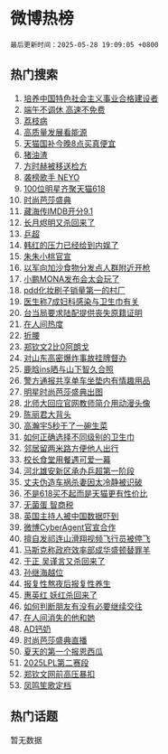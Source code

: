 # 微博热榜

`最后更新时间：2025-05-28 19:09:05 +0800`

## 热门搜索

1. [培养中国特色社会主义事业合格建设者](https://m.weibo.cn/search?containerid=100103type%3D1%26t%3D10%26q%3D%23%E5%9F%B9%E5%85%BB%E4%B8%AD%E5%9B%BD%E7%89%B9%E8%89%B2%E7%A4%BE%E4%BC%9A%E4%B8%BB%E4%B9%89%E4%BA%8B%E4%B8%9A%E5%90%88%E6%A0%BC%E5%BB%BA%E8%AE%BE%E8%80%85%23&stream_entry_id=51&isnewpage=1&extparam=seat%3D1%26filter_type%3Drealtimehot%26stream_entry_id%3D51%26pos%3D0%26dgr%3D0%26cate%3D10103%26c_type%3D51%26q%3D%2523%25E5%259F%25B9%25E5%2585%25BB%25E4%25B8%25AD%25E5%259B%25BD%25E7%2589%25B9%25E8%2589%25B2%25E7%25A4%25BE%25E4%25BC%259A%25E4%25B8%25BB%25E4%25B9%2589%25E4%25BA%258B%25E4%25B8%259A%25E5%2590%2588%25E6%25A0%25BC%25E5%25BB%25BA%25E8%25AE%25BE%25E8%2580%2585%2523%26display_time%3D1748430543%26pre_seqid%3D17484305439610277908303)
1. [端午不调休 高速不免费](https://m.weibo.cn/search?containerid=100103type%3D1%26t%3D10%26q%3D%E7%AB%AF%E5%8D%88%E4%B8%8D%E8%B0%83%E4%BC%91+%E9%AB%98%E9%80%9F%E4%B8%8D%E5%85%8D%E8%B4%B9&stream_entry_id=31&isnewpage=1&extparam=seat%3D1%26filter_type%3Drealtimehot%26c_type%3D31%26cate%3D5001%26q%3D%25E7%25AB%25AF%25E5%258D%2588%25E4%25B8%258D%25E8%25B0%2583%25E4%25BC%2591%2520%25E9%25AB%2598%25E9%2580%259F%25E4%25B8%258D%25E5%2585%258D%25E8%25B4%25B9%26dgr%3D0%26stream_entry_id%3D31%26pos%3D0%26band_rank%3D1%26realpos%3D1%26lcate%3D5001%26flag%3D2%26display_time%3D1748430543%26pre_seqid%3D17484305439610277908303)
1. [荔枝病](https://m.weibo.cn/search?containerid=100103type%3D1%26t%3D10%26q%3D%E8%8D%94%E6%9E%9D%E7%97%85&stream_entry_id=31&isnewpage=1&extparam=seat%3D1%26filter_type%3Drealtimehot%26c_type%3D31%26cate%3D5001%26q%3D%25E8%258D%2594%25E6%259E%259D%25E7%2597%2585%26dgr%3D0%26stream_entry_id%3D31%26pos%3D1%26band_rank%3D2%26realpos%3D2%26lcate%3D5001%26flag%3D2%26display_time%3D1748430543%26pre_seqid%3D17484305439610277908303)
1. [高质量发展看能源](https://m.weibo.cn/search?containerid=100103type%3D1%26t%3D10%26q%3D%23%E9%AB%98%E8%B4%A8%E9%87%8F%E5%8F%91%E5%B1%95%E7%9C%8B%E8%83%BD%E6%BA%90%23&stream_entry_id=31&isnewpage=1&extparam=seat%3D1%26filter_type%3Drealtimehot%26c_type%3D31%26cate%3D5001%26q%3D%2523%25E9%25AB%2598%25E8%25B4%25A8%25E9%2587%258F%25E5%258F%2591%25E5%25B1%2595%25E7%259C%258B%25E8%2583%25BD%25E6%25BA%2590%2523%26dgr%3D0%26stream_entry_id%3D31%26pos%3D2%26band_rank%3D3%26realpos%3D3%26lcate%3D5001%26flag%3D1%26display_time%3D1748430543%26pre_seqid%3D17484305439610277908303)
1. [天猫国补今晚8点买真便宜](https://m.weibo.cn/search?containerid=100103type%3D1%26t%3D10%26q%3D%23%E5%A4%A9%E7%8C%AB%E5%9B%BD%E8%A1%A5%E4%BB%8A%E6%99%9A8%E7%82%B9%E4%B9%B0%E7%9C%9F%E4%BE%BF%E5%AE%9C%23&stream_entry_id=31&isnewpage=1&extparam=seat%3D1%26filter_type%3Drealtimehot%26c_type%3D31%26cate%3D5001%26q%3D%2523%25E5%25A4%25A9%25E7%258C%25AB%25E5%259B%25BD%25E8%25A1%25A5%25E4%25BB%258A%25E6%2599%259A8%25E7%2582%25B9%25E4%25B9%25B0%25E7%259C%259F%25E4%25BE%25BF%25E5%25AE%259C%2523%26dgr%3D0%26stream_entry_id%3D31%26band_rank%3D4%26pos%3D3%26lcate%3D5001%26adid%3D287848%26is_ad_pos%3D1%26topic_ad%3D1%26display_time%3D1748430543%26pre_seqid%3D17484305439610277908303)
1. [猪油渣](https://m.weibo.cn/search?containerid=100103type%3D1%26t%3D10%26q%3D%E7%8C%AA%E6%B2%B9%E6%B8%A3&stream_entry_id=31&isnewpage=1&extparam=seat%3D1%26filter_type%3Drealtimehot%26c_type%3D31%26cate%3D5001%26q%3D%25E7%258C%25AA%25E6%25B2%25B9%25E6%25B8%25A3%26dgr%3D0%26stream_entry_id%3D31%26pos%3D4%26band_rank%3D4%26realpos%3D4%26lcate%3D5001%26flag%3D0%26display_time%3D1748430543%26pre_seqid%3D17484305439610277908303)
1. [方时赫被移送检方](https://m.weibo.cn/search?containerid=100103type%3D1%26t%3D10%26q%3D%23%E6%96%B9%E6%97%B6%E8%B5%AB%E8%A2%AB%E7%A7%BB%E9%80%81%E6%A3%80%E6%96%B9%23&stream_entry_id=31&isnewpage=1&extparam=seat%3D1%26filter_type%3Drealtimehot%26c_type%3D31%26cate%3D5001%26q%3D%2523%25E6%2596%25B9%25E6%2597%25B6%25E8%25B5%25AB%25E8%25A2%25AB%25E7%25A7%25BB%25E9%2580%2581%25E6%25A3%2580%25E6%2596%25B9%2523%26dgr%3D0%26stream_entry_id%3D31%26pos%3D5%26band_rank%3D5%26realpos%3D5%26lcate%3D5001%26flag%3D1%26display_time%3D1748430543%26pre_seqid%3D17484305439610277908303)
1. [袭榜歌手 NEYO](https://m.weibo.cn/search?containerid=100103type%3D1%26t%3D10%26q%3D%E8%A2%AD%E6%A6%9C%E6%AD%8C%E6%89%8B+NEYO&stream_entry_id=31&isnewpage=1&extparam=seat%3D1%26filter_type%3Drealtimehot%26c_type%3D31%26cate%3D5001%26q%3D%25E8%25A2%25AD%25E6%25A6%259C%25E6%25AD%258C%25E6%2589%258B%2520NEYO%26dgr%3D0%26stream_entry_id%3D31%26pos%3D6%26band_rank%3D6%26realpos%3D6%26lcate%3D5001%26flag%3D1%26display_time%3D1748430543%26pre_seqid%3D17484305439610277908303)
1. [100位明星齐聚天猫618](https://m.weibo.cn/search?containerid=100103type%3D1%26t%3D10%26q%3D%23100%E4%BD%8D%E6%98%8E%E6%98%9F%E9%BD%90%E8%81%9A%E5%A4%A9%E7%8C%AB618%23&stream_entry_id=31&isnewpage=1&extparam=seat%3D1%26filter_type%3Drealtimehot%26c_type%3D31%26cate%3D5001%26q%3D%2523100%25E4%25BD%258D%25E6%2598%258E%25E6%2598%259F%25E9%25BD%2590%25E8%2581%259A%25E5%25A4%25A9%25E7%258C%25AB618%2523%26dgr%3D0%26stream_entry_id%3D31%26band_rank%3D7%26pos%3D7%26lcate%3D5001%26adid%3D287815%26is_ad_pos%3D1%26topic_ad%3D1%26display_time%3D1748430543%26pre_seqid%3D17484305439610277908303)
1. [时尚芭莎盛典](https://m.weibo.cn/search?containerid=100103type%3D1%26t%3D10%26q%3D%E6%97%B6%E5%B0%9A%E8%8A%AD%E8%8E%8E%E7%9B%9B%E5%85%B8&stream_entry_id=31&isnewpage=1&extparam=seat%3D1%26filter_type%3Drealtimehot%26c_type%3D31%26cate%3D5001%26q%3D%25E6%2597%25B6%25E5%25B0%259A%25E8%258A%25AD%25E8%258E%258E%25E7%259B%259B%25E5%2585%25B8%26dgr%3D0%26stream_entry_id%3D31%26pos%3D8%26band_rank%3D7%26realpos%3D7%26lcate%3D5001%26flag%3D0%26display_time%3D1748430543%26pre_seqid%3D17484305439610277908303)
1. [藏海传IMDB开分9.1](https://m.weibo.cn/search?containerid=100103type%3D1%26t%3D10%26q%3D%E8%97%8F%E6%B5%B7%E4%BC%A0IMDB%E5%BC%80%E5%88%869.1&stream_entry_id=31&isnewpage=1&extparam=seat%3D1%26filter_type%3Drealtimehot%26c_type%3D31%26cate%3D5001%26q%3D%25E8%2597%258F%25E6%25B5%25B7%25E4%25BC%25A0IMDB%25E5%25BC%2580%25E5%2588%25869.1%26dgr%3D0%26stream_entry_id%3D31%26pos%3D9%26band_rank%3D8%26realpos%3D8%26lcate%3D5001%26flag%3D0%26display_time%3D1748430543%26pre_seqid%3D17484305439610277908303)
1. [长月烬明又杀回来了](https://m.weibo.cn/search?containerid=100103type%3D1%26t%3D10%26q%3D%E9%95%BF%E6%9C%88%E7%83%AC%E6%98%8E%E5%8F%88%E6%9D%80%E5%9B%9E%E6%9D%A5%E4%BA%86&stream_entry_id=31&isnewpage=1&extparam=seat%3D1%26filter_type%3Drealtimehot%26c_type%3D31%26cate%3D5001%26q%3D%25E9%2595%25BF%25E6%259C%2588%25E7%2583%25AC%25E6%2598%258E%25E5%258F%2588%25E6%259D%2580%25E5%259B%259E%25E6%259D%25A5%25E4%25BA%2586%26dgr%3D0%26stream_entry_id%3D31%26pos%3D10%26band_rank%3D9%26realpos%3D9%26lcate%3D5001%26flag%3D0%26display_time%3D1748430543%26pre_seqid%3D17484305439610277908303)
1. [乒超](https://m.weibo.cn/search?containerid=100103type%3D1%26t%3D10%26q%3D%E4%B9%92%E8%B6%85&stream_entry_id=31&isnewpage=1&extparam=seat%3D1%26filter_type%3Drealtimehot%26c_type%3D31%26cate%3D5001%26q%3D%25E4%25B9%2592%25E8%25B6%2585%26dgr%3D0%26stream_entry_id%3D31%26pos%3D11%26band_rank%3D10%26realpos%3D10%26lcate%3D5001%26flag%3D1%26display_time%3D1748430543%26pre_seqid%3D17484305439610277908303)
1. [韩红的压力已经给到内娱了](https://m.weibo.cn/search?containerid=100103type%3D1%26t%3D10%26q%3D%E9%9F%A9%E7%BA%A2%E7%9A%84%E5%8E%8B%E5%8A%9B%E5%B7%B2%E7%BB%8F%E7%BB%99%E5%88%B0%E5%86%85%E5%A8%B1%E4%BA%86&stream_entry_id=31&isnewpage=1&extparam=seat%3D1%26filter_type%3Drealtimehot%26c_type%3D31%26cate%3D5001%26q%3D%25E9%259F%25A9%25E7%25BA%25A2%25E7%259A%2584%25E5%258E%258B%25E5%258A%259B%25E5%25B7%25B2%25E7%25BB%258F%25E7%25BB%2599%25E5%2588%25B0%25E5%2586%2585%25E5%25A8%25B1%25E4%25BA%2586%26dgr%3D0%26stream_entry_id%3D31%26pos%3D12%26band_rank%3D11%26realpos%3D11%26lcate%3D5001%26flag%3D2%26display_time%3D1748430543%26pre_seqid%3D17484305439610277908303)
1. [朱朱小桃官宣](https://m.weibo.cn/search?containerid=100103type%3D1%26t%3D10%26q%3D%23%E6%9C%B1%E6%9C%B1%E5%B0%8F%E6%A1%83%E5%AE%98%E5%AE%A3%23&stream_entry_id=31&isnewpage=1&extparam=seat%3D1%26filter_type%3Drealtimehot%26c_type%3D31%26cate%3D5001%26q%3D%2523%25E6%259C%25B1%25E6%259C%25B1%25E5%25B0%258F%25E6%25A1%2583%25E5%25AE%2598%25E5%25AE%25A3%2523%26dgr%3D0%26stream_entry_id%3D31%26pos%3D13%26band_rank%3D12%26realpos%3D12%26lcate%3D5001%26flag%3D2%26display_time%3D1748430543%26pre_seqid%3D17484305439610277908303)
1. [以军向加沙食物分发点人群附近开枪](https://m.weibo.cn/search?containerid=100103type%3D1%26t%3D10%26q%3D%23%E4%BB%A5%E5%86%9B%E5%90%91%E5%8A%A0%E6%B2%99%E9%A3%9F%E7%89%A9%E5%88%86%E5%8F%91%E7%82%B9%E4%BA%BA%E7%BE%A4%E9%99%84%E8%BF%91%E5%BC%80%E6%9E%AA%23&stream_entry_id=31&isnewpage=1&extparam=seat%3D1%26filter_type%3Drealtimehot%26c_type%3D31%26cate%3D5001%26q%3D%2523%25E4%25BB%25A5%25E5%2586%259B%25E5%2590%2591%25E5%258A%25A0%25E6%25B2%2599%25E9%25A3%259F%25E7%2589%25A9%25E5%2588%2586%25E5%258F%2591%25E7%2582%25B9%25E4%25BA%25BA%25E7%25BE%25A4%25E9%2599%2584%25E8%25BF%2591%25E5%25BC%2580%25E6%259E%25AA%2523%26dgr%3D0%26stream_entry_id%3D31%26pos%3D14%26band_rank%3D13%26realpos%3D13%26lcate%3D5001%26flag%3D1%26display_time%3D1748430543%26pre_seqid%3D17484305439610277908303)
1. [小鹏MONA发布会太会玩了](https://m.weibo.cn/search?containerid=100103type%3D1%26t%3D10%26q%3D%23%E5%B0%8F%E9%B9%8FMONA%E5%8F%91%E5%B8%83%E4%BC%9A%E5%A4%AA%E4%BC%9A%E7%8E%A9%E4%BA%86%23&stream_entry_id=31&isnewpage=1&extparam=seat%3D1%26filter_type%3Drealtimehot%26c_type%3D31%26cate%3D5001%26q%3D%2523%25E5%25B0%258F%25E9%25B9%258FMONA%25E5%258F%2591%25E5%25B8%2583%25E4%25BC%259A%25E5%25A4%25AA%25E4%25BC%259A%25E7%258E%25A9%25E4%25BA%2586%2523%26dgr%3D0%26stream_entry_id%3D31%26pos%3D15%26band_rank%3D14%26realpos%3D14%26lcate%3D5001%26flag%3D1%26display_time%3D1748430543%26pre_seqid%3D17484305439610277908303)
1. [pdd化妆刷子销量第一的村厂](https://m.weibo.cn/search?containerid=100103type%3D1%26t%3D10%26q%3D%23pdd%E5%8C%96%E5%A6%86%E5%88%B7%E5%AD%90%E9%94%80%E9%87%8F%E7%AC%AC%E4%B8%80%E7%9A%84%E6%9D%91%E5%8E%82%23&stream_entry_id=31&isnewpage=1&extparam=seat%3D1%26filter_type%3Drealtimehot%26c_type%3D31%26cate%3D5001%26q%3D%2523pdd%25E5%258C%2596%25E5%25A6%2586%25E5%2588%25B7%25E5%25AD%2590%25E9%2594%2580%25E9%2587%258F%25E7%25AC%25AC%25E4%25B8%2580%25E7%259A%2584%25E6%259D%2591%25E5%258E%2582%2523%26dgr%3D0%26stream_entry_id%3D31%26pos%3D16%26band_rank%3D15%26realpos%3D15%26lcate%3D5001%26adid%3D288071%26flag%3D1%26display_time%3D1748430543%26pre_seqid%3D17484305439610277908303)
1. [医生称7成妇科感染与卫生巾有关](https://m.weibo.cn/search?containerid=100103type%3D1%26t%3D10%26q%3D%23%E5%8C%BB%E7%94%9F%E7%A7%B07%E6%88%90%E5%A6%87%E7%A7%91%E6%84%9F%E6%9F%93%E4%B8%8E%E5%8D%AB%E7%94%9F%E5%B7%BE%E6%9C%89%E5%85%B3%23&stream_entry_id=31&isnewpage=1&extparam=seat%3D1%26filter_type%3Drealtimehot%26c_type%3D31%26cate%3D5001%26q%3D%2523%25E5%258C%25BB%25E7%2594%259F%25E7%25A7%25B07%25E6%2588%2590%25E5%25A6%2587%25E7%25A7%2591%25E6%2584%259F%25E6%259F%2593%25E4%25B8%258E%25E5%258D%25AB%25E7%2594%259F%25E5%25B7%25BE%25E6%259C%2589%25E5%2585%25B3%2523%26dgr%3D0%26stream_entry_id%3D31%26pos%3D17%26band_rank%3D16%26realpos%3D16%26lcate%3D5001%26flag%3D0%26display_time%3D1748430543%26pre_seqid%3D17484305439610277908303)
1. [台当局要求陆配提供丧失原籍证明](https://m.weibo.cn/search?containerid=100103type%3D1%26t%3D10%26q%3D%23%E5%8F%B0%E5%BD%93%E5%B1%80%E8%A6%81%E6%B1%82%E9%99%86%E9%85%8D%E6%8F%90%E4%BE%9B%E4%B8%A7%E5%A4%B1%E5%8E%9F%E7%B1%8D%E8%AF%81%E6%98%8E%23&stream_entry_id=31&isnewpage=1&extparam=seat%3D1%26filter_type%3Drealtimehot%26c_type%3D31%26cate%3D5001%26q%3D%2523%25E5%258F%25B0%25E5%25BD%2593%25E5%25B1%2580%25E8%25A6%2581%25E6%25B1%2582%25E9%2599%2586%25E9%2585%258D%25E6%258F%2590%25E4%25BE%259B%25E4%25B8%25A7%25E5%25A4%25B1%25E5%258E%259F%25E7%25B1%258D%25E8%25AF%2581%25E6%2598%258E%2523%26dgr%3D0%26stream_entry_id%3D31%26pos%3D18%26band_rank%3D17%26realpos%3D17%26lcate%3D5001%26flag%3D0%26display_time%3D1748430543%26pre_seqid%3D17484305439610277908303)
1. [在人间热度](https://m.weibo.cn/search?containerid=100103type%3D1%26t%3D10%26q%3D%23%E5%9C%A8%E4%BA%BA%E9%97%B4%E7%83%AD%E5%BA%A6%23&stream_entry_id=31&isnewpage=1&extparam=seat%3D1%26filter_type%3Drealtimehot%26c_type%3D31%26cate%3D5001%26q%3D%2523%25E5%259C%25A8%25E4%25BA%25BA%25E9%2597%25B4%25E7%2583%25AD%25E5%25BA%25A6%2523%26dgr%3D0%26stream_entry_id%3D31%26pos%3D19%26band_rank%3D18%26realpos%3D18%26lcate%3D5001%26flag%3D1%26display_time%3D1748430543%26pre_seqid%3D17484305439610277908303)
1. [折腰](https://m.weibo.cn/search?containerid=100103type%3D1%26t%3D10%26q%3D%E6%8A%98%E8%85%B0&stream_entry_id=31&isnewpage=1&extparam=seat%3D1%26filter_type%3Drealtimehot%26c_type%3D31%26cate%3D5001%26q%3D%25E6%258A%2598%25E8%2585%25B0%26dgr%3D0%26stream_entry_id%3D31%26pos%3D20%26band_rank%3D19%26realpos%3D19%26lcate%3D5001%26flag%3D1%26display_time%3D1748430543%26pre_seqid%3D17484305439610277908303)
1. [郑钦文2比0阿朗戈](https://m.weibo.cn/search?containerid=100103type%3D1%26t%3D10%26q%3D%23%E9%83%91%E9%92%A6%E6%96%872%E6%AF%940%E9%98%BF%E6%9C%97%E6%88%88%23&stream_entry_id=31&isnewpage=1&extparam=seat%3D1%26filter_type%3Drealtimehot%26c_type%3D31%26cate%3D5001%26q%3D%2523%25E9%2583%2591%25E9%2592%25A6%25E6%2596%25872%25E6%25AF%25940%25E9%2598%25BF%25E6%259C%2597%25E6%2588%2588%2523%26dgr%3D0%26stream_entry_id%3D31%26pos%3D21%26band_rank%3D20%26realpos%3D20%26lcate%3D5001%26flag%3D1%26display_time%3D1748430543%26pre_seqid%3D17484305439610277908303)
1. [对山东高密爆炸事故挂牌督办](https://m.weibo.cn/search?containerid=100103type%3D1%26t%3D10%26q%3D%23%E5%AF%B9%E5%B1%B1%E4%B8%9C%E9%AB%98%E5%AF%86%E7%88%86%E7%82%B8%E4%BA%8B%E6%95%85%E6%8C%82%E7%89%8C%E7%9D%A3%E5%8A%9E%23&stream_entry_id=31&isnewpage=1&extparam=seat%3D1%26filter_type%3Drealtimehot%26c_type%3D31%26cate%3D5001%26q%3D%2523%25E5%25AF%25B9%25E5%25B1%25B1%25E4%25B8%259C%25E9%25AB%2598%25E5%25AF%2586%25E7%2588%2586%25E7%2582%25B8%25E4%25BA%258B%25E6%2595%2585%25E6%258C%2582%25E7%2589%258C%25E7%259D%25A3%25E5%258A%259E%2523%26dgr%3D0%26stream_entry_id%3D31%26pos%3D22%26band_rank%3D21%26realpos%3D21%26lcate%3D5001%26flag%3D1%26display_time%3D1748430543%26pre_seqid%3D17484305439610277908303)
1. [鹿晗ins晒与山下智久合照](https://m.weibo.cn/search?containerid=100103type%3D1%26t%3D10%26q%3D%23%E9%B9%BF%E6%99%97ins%E6%99%92%E4%B8%8E%E5%B1%B1%E4%B8%8B%E6%99%BA%E4%B9%85%E5%90%88%E7%85%A7%23&stream_entry_id=31&isnewpage=1&extparam=seat%3D1%26filter_type%3Drealtimehot%26c_type%3D31%26cate%3D5001%26q%3D%2523%25E9%25B9%25BF%25E6%2599%2597ins%25E6%2599%2592%25E4%25B8%258E%25E5%25B1%25B1%25E4%25B8%258B%25E6%2599%25BA%25E4%25B9%2585%25E5%2590%2588%25E7%2585%25A7%2523%26dgr%3D0%26stream_entry_id%3D31%26pos%3D23%26band_rank%3D22%26realpos%3D22%26lcate%3D5001%26flag%3D2%26display_time%3D1748430543%26pre_seqid%3D17484305439610277908303)
1. [警方通报共享单车坐垫内有情趣用品](https://m.weibo.cn/search?containerid=100103type%3D1%26t%3D10%26q%3D%23%E8%AD%A6%E6%96%B9%E9%80%9A%E6%8A%A5%E5%85%B1%E4%BA%AB%E5%8D%95%E8%BD%A6%E5%9D%90%E5%9E%AB%E5%86%85%E6%9C%89%E6%83%85%E8%B6%A3%E7%94%A8%E5%93%81%23&stream_entry_id=31&isnewpage=1&extparam=seat%3D1%26filter_type%3Drealtimehot%26c_type%3D31%26cate%3D5001%26q%3D%2523%25E8%25AD%25A6%25E6%2596%25B9%25E9%2580%259A%25E6%258A%25A5%25E5%2585%25B1%25E4%25BA%25AB%25E5%258D%2595%25E8%25BD%25A6%25E5%259D%2590%25E5%259E%25AB%25E5%2586%2585%25E6%259C%2589%25E6%2583%2585%25E8%25B6%25A3%25E7%2594%25A8%25E5%2593%2581%2523%26dgr%3D0%26stream_entry_id%3D31%26pos%3D24%26band_rank%3D23%26realpos%3D23%26lcate%3D5001%26flag%3D0%26display_time%3D1748430543%26pre_seqid%3D17484305439610277908303)
1. [明星时尚芭莎盛典出图](https://m.weibo.cn/search?containerid=100103type%3D1%26t%3D10%26q%3D%23%E6%98%8E%E6%98%9F%E6%97%B6%E5%B0%9A%E8%8A%AD%E8%8E%8E%E7%9B%9B%E5%85%B8%E5%87%BA%E5%9B%BE%23&stream_entry_id=31&isnewpage=1&extparam=seat%3D1%26filter_type%3Drealtimehot%26c_type%3D31%26cate%3D5001%26q%3D%2523%25E6%2598%258E%25E6%2598%259F%25E6%2597%25B6%25E5%25B0%259A%25E8%258A%25AD%25E8%258E%258E%25E7%259B%259B%25E5%2585%25B8%25E5%2587%25BA%25E5%259B%25BE%2523%26dgr%3D0%26stream_entry_id%3D31%26pos%3D25%26band_rank%3D24%26realpos%3D24%26lcate%3D5001%26flag%3D1%26display_time%3D1748430543%26pre_seqid%3D17484305439610277908303)
1. [北师大回应官网教师简介用动漫头像](https://m.weibo.cn/search?containerid=100103type%3D1%26t%3D10%26q%3D%23%E5%8C%97%E5%B8%88%E5%A4%A7%E5%9B%9E%E5%BA%94%E5%AE%98%E7%BD%91%E6%95%99%E5%B8%88%E7%AE%80%E4%BB%8B%E7%94%A8%E5%8A%A8%E6%BC%AB%E5%A4%B4%E5%83%8F%23&stream_entry_id=31&isnewpage=1&extparam=seat%3D1%26filter_type%3Drealtimehot%26c_type%3D31%26cate%3D5001%26q%3D%2523%25E5%258C%2597%25E5%25B8%2588%25E5%25A4%25A7%25E5%259B%259E%25E5%25BA%2594%25E5%25AE%2598%25E7%25BD%2591%25E6%2595%2599%25E5%25B8%2588%25E7%25AE%2580%25E4%25BB%258B%25E7%2594%25A8%25E5%258A%25A8%25E6%25BC%25AB%25E5%25A4%25B4%25E5%2583%258F%2523%26dgr%3D0%26stream_entry_id%3D31%26pos%3D26%26band_rank%3D25%26realpos%3D25%26lcate%3D5001%26flag%3D1%26display_time%3D1748430543%26pre_seqid%3D17484305439610277908303)
1. [陈丽君大背头](https://m.weibo.cn/search?containerid=100103type%3D1%26t%3D10%26q%3D%E9%99%88%E4%B8%BD%E5%90%9B%E5%A4%A7%E8%83%8C%E5%A4%B4&stream_entry_id=31&isnewpage=1&extparam=seat%3D1%26filter_type%3Drealtimehot%26c_type%3D31%26cate%3D5001%26q%3D%25E9%2599%2588%25E4%25B8%25BD%25E5%2590%259B%25E5%25A4%25A7%25E8%2583%258C%25E5%25A4%25B4%26dgr%3D0%26stream_entry_id%3D31%26pos%3D27%26band_rank%3D26%26realpos%3D26%26lcate%3D5001%26flag%3D1%26display_time%3D1748430543%26pre_seqid%3D17484305439610277908303)
1. [高瀚宇5秒干了一碗生菜](https://m.weibo.cn/search?containerid=100103type%3D1%26t%3D10%26q%3D%E9%AB%98%E7%80%9A%E5%AE%875%E7%A7%92%E5%B9%B2%E4%BA%86%E4%B8%80%E7%A2%97%E7%94%9F%E8%8F%9C&stream_entry_id=31&isnewpage=1&extparam=seat%3D1%26filter_type%3Drealtimehot%26c_type%3D31%26cate%3D5001%26q%3D%25E9%25AB%2598%25E7%2580%259A%25E5%25AE%25875%25E7%25A7%2592%25E5%25B9%25B2%25E4%25BA%2586%25E4%25B8%2580%25E7%25A2%2597%25E7%2594%259F%25E8%258F%259C%26dgr%3D0%26stream_entry_id%3D31%26pos%3D28%26band_rank%3D27%26realpos%3D27%26lcate%3D5001%26flag%3D1%26display_time%3D1748430543%26pre_seqid%3D17484305439610277908303)
1. [如何正确选择不同级别的卫生巾](https://m.weibo.cn/search?containerid=100103type%3D1%26t%3D10%26q%3D%E5%A6%82%E4%BD%95%E6%AD%A3%E7%A1%AE%E9%80%89%E6%8B%A9%E4%B8%8D%E5%90%8C%E7%BA%A7%E5%88%AB%E7%9A%84%E5%8D%AB%E7%94%9F%E5%B7%BE&stream_entry_id=31&isnewpage=1&extparam=seat%3D1%26filter_type%3Drealtimehot%26lcate%3D5001%26cate%3D5001%26q%3D%25E5%25A6%2582%25E4%25BD%2595%25E6%25AD%25A3%25E7%25A1%25AE%25E9%2580%2589%25E6%258B%25A9%25E4%25B8%258D%25E5%2590%258C%25E7%25BA%25A7%25E5%2588%25AB%25E7%259A%2584%25E5%258D%25AB%25E7%2594%259F%25E5%25B7%25BE%26dgr%3D0%26stream_entry_id%3D31%26band_rank%3D28%26c_type%3D31%26pos%3D29%26is_ai_ask%3D1%26realpos%3D28%26flag%3D1%26display_time%3D1748430543%26pre_seqid%3D17484305439610277908303)
1. [邻居留两米路方便他人出行](https://m.weibo.cn/search?containerid=100103type%3D1%26t%3D10%26q%3D%E9%82%BB%E5%B1%85%E7%95%99%E4%B8%A4%E7%B1%B3%E8%B7%AF%E6%96%B9%E4%BE%BF%E4%BB%96%E4%BA%BA%E5%87%BA%E8%A1%8C&stream_entry_id=31&isnewpage=1&extparam=seat%3D1%26filter_type%3Drealtimehot%26c_type%3D31%26cate%3D5001%26q%3D%25E9%2582%25BB%25E5%25B1%2585%25E7%2595%2599%25E4%25B8%25A4%25E7%25B1%25B3%25E8%25B7%25AF%25E6%2596%25B9%25E4%25BE%25BF%25E4%25BB%2596%25E4%25BA%25BA%25E5%2587%25BA%25E8%25A1%258C%26dgr%3D0%26stream_entry_id%3D31%26pos%3D30%26band_rank%3D29%26realpos%3D29%26lcate%3D5001%26flag%3D1%26display_time%3D1748430543%26pre_seqid%3D17484305439610277908303)
1. [校长食堂用餐遇可爱一幕](https://m.weibo.cn/search?containerid=100103type%3D1%26t%3D10%26q%3D%E6%A0%A1%E9%95%BF%E9%A3%9F%E5%A0%82%E7%94%A8%E9%A4%90%E9%81%87%E5%8F%AF%E7%88%B1%E4%B8%80%E5%B9%95&stream_entry_id=31&isnewpage=1&extparam=seat%3D1%26filter_type%3Drealtimehot%26c_type%3D31%26cate%3D5001%26q%3D%25E6%25A0%25A1%25E9%2595%25BF%25E9%25A3%259F%25E5%25A0%2582%25E7%2594%25A8%25E9%25A4%2590%25E9%2581%2587%25E5%258F%25AF%25E7%2588%25B1%25E4%25B8%2580%25E5%25B9%2595%26dgr%3D0%26stream_entry_id%3D31%26pos%3D31%26band_rank%3D30%26realpos%3D30%26lcate%3D5001%26flag%3D1%26display_time%3D1748430543%26pre_seqid%3D17484305439610277908303)
1. [河北雄安新区承办乒超第一阶段](https://m.weibo.cn/search?containerid=100103type%3D1%26t%3D10%26q%3D%23%E6%B2%B3%E5%8C%97%E9%9B%84%E5%AE%89%E6%96%B0%E5%8C%BA%E6%89%BF%E5%8A%9E%E4%B9%92%E8%B6%85%E7%AC%AC%E4%B8%80%E9%98%B6%E6%AE%B5%23&stream_entry_id=31&isnewpage=1&extparam=seat%3D1%26filter_type%3Drealtimehot%26c_type%3D31%26cate%3D5001%26q%3D%2523%25E6%25B2%25B3%25E5%258C%2597%25E9%259B%2584%25E5%25AE%2589%25E6%2596%25B0%25E5%258C%25BA%25E6%2589%25BF%25E5%258A%259E%25E4%25B9%2592%25E8%25B6%2585%25E7%25AC%25AC%25E4%25B8%2580%25E9%2598%25B6%25E6%25AE%25B5%2523%26dgr%3D0%26stream_entry_id%3D31%26pos%3D32%26band_rank%3D31%26realpos%3D31%26lcate%3D5001%26flag%3D1%26display_time%3D1748430543%26pre_seqid%3D17484305439610277908303)
1. [丈夫伪造车祸杀妻因太冷静被识破](https://m.weibo.cn/search?containerid=100103type%3D1%26t%3D10%26q%3D%23%E4%B8%88%E5%A4%AB%E4%BC%AA%E9%80%A0%E8%BD%A6%E7%A5%B8%E6%9D%80%E5%A6%BB%E5%9B%A0%E5%A4%AA%E5%86%B7%E9%9D%99%E8%A2%AB%E8%AF%86%E7%A0%B4%23&stream_entry_id=31&isnewpage=1&extparam=seat%3D1%26filter_type%3Drealtimehot%26c_type%3D31%26cate%3D5001%26q%3D%2523%25E4%25B8%2588%25E5%25A4%25AB%25E4%25BC%25AA%25E9%2580%25A0%25E8%25BD%25A6%25E7%25A5%25B8%25E6%259D%2580%25E5%25A6%25BB%25E5%259B%25A0%25E5%25A4%25AA%25E5%2586%25B7%25E9%259D%2599%25E8%25A2%25AB%25E8%25AF%2586%25E7%25A0%25B4%2523%26dgr%3D0%26stream_entry_id%3D31%26pos%3D33%26band_rank%3D32%26realpos%3D32%26lcate%3D5001%26flag%3D0%26display_time%3D1748430543%26pre_seqid%3D17484305439610277908303)
1. [不是618买不起而是天猫更有性价比](https://m.weibo.cn/search?containerid=100103type%3D1%26t%3D10%26q%3D%23%E4%B8%8D%E6%98%AF618%E4%B9%B0%E4%B8%8D%E8%B5%B7%E8%80%8C%E6%98%AF%E5%A4%A9%E7%8C%AB%E6%9B%B4%E6%9C%89%E6%80%A7%E4%BB%B7%E6%AF%94%23&stream_entry_id=31&isnewpage=1&extparam=seat%3D1%26filter_type%3Drealtimehot%26c_type%3D31%26cate%3D5001%26q%3D%2523%25E4%25B8%258D%25E6%2598%25AF618%25E4%25B9%25B0%25E4%25B8%258D%25E8%25B5%25B7%25E8%2580%258C%25E6%2598%25AF%25E5%25A4%25A9%25E7%258C%25AB%25E6%259B%25B4%25E6%259C%2589%25E6%2580%25A7%25E4%25BB%25B7%25E6%25AF%2594%2523%26dgr%3D0%26stream_entry_id%3D31%26pos%3D34%26band_rank%3D33%26realpos%3D33%26lcate%3D5001%26flag%3D1%26display_time%3D1748430543%26pre_seqid%3D17484305439610277908303)
1. [无菌蛋 智商税](https://m.weibo.cn/search?containerid=100103type%3D1%26t%3D10%26q%3D%E6%97%A0%E8%8F%8C%E8%9B%8B+%E6%99%BA%E5%95%86%E7%A8%8E&stream_entry_id=31&isnewpage=1&extparam=seat%3D1%26filter_type%3Drealtimehot%26c_type%3D31%26cate%3D5001%26q%3D%25E6%2597%25A0%25E8%258F%258C%25E8%259B%258B%2520%25E6%2599%25BA%25E5%2595%2586%25E7%25A8%258E%26dgr%3D0%26stream_entry_id%3D31%26pos%3D35%26band_rank%3D34%26realpos%3D34%26lcate%3D5001%26flag%3D0%26display_time%3D1748430543%26pre_seqid%3D17484305439610277908303)
1. [英国主持人被中国数据吓到](https://m.weibo.cn/search?containerid=100103type%3D1%26t%3D10%26q%3D%E8%8B%B1%E5%9B%BD%E4%B8%BB%E6%8C%81%E4%BA%BA%E8%A2%AB%E4%B8%AD%E5%9B%BD%E6%95%B0%E6%8D%AE%E5%90%93%E5%88%B0&stream_entry_id=31&isnewpage=1&extparam=seat%3D1%26filter_type%3Drealtimehot%26c_type%3D31%26cate%3D5001%26q%3D%25E8%258B%25B1%25E5%259B%25BD%25E4%25B8%25BB%25E6%258C%2581%25E4%25BA%25BA%25E8%25A2%25AB%25E4%25B8%25AD%25E5%259B%25BD%25E6%2595%25B0%25E6%258D%25AE%25E5%2590%2593%25E5%2588%25B0%26dgr%3D0%26stream_entry_id%3D31%26pos%3D36%26band_rank%3D35%26realpos%3D35%26lcate%3D5001%26flag%3D1%26display_time%3D1748430543%26pre_seqid%3D17484305439610277908303)
1. [微博CyberAgent官宣合作](https://m.weibo.cn/search?containerid=100103type%3D1%26t%3D10%26q%3D%23%E5%BE%AE%E5%8D%9ACyberAgent%E5%AE%98%E5%AE%A3%E5%90%88%E4%BD%9C%23&stream_entry_id=31&isnewpage=1&extparam=seat%3D1%26filter_type%3Drealtimehot%26c_type%3D31%26cate%3D5001%26q%3D%2523%25E5%25BE%25AE%25E5%258D%259ACyberAgent%25E5%25AE%2598%25E5%25AE%25A3%25E5%2590%2588%25E4%25BD%259C%2523%26dgr%3D0%26stream_entry_id%3D31%26pos%3D37%26band_rank%3D36%26realpos%3D36%26lcate%3D5001%26flag%3D1%26display_time%3D1748430543%26pre_seqid%3D17484305439610277908303)
1. [擅自发祁连山滑翔视频飞行员被停飞](https://m.weibo.cn/search?containerid=100103type%3D1%26t%3D10%26q%3D%23%E6%93%85%E8%87%AA%E5%8F%91%E7%A5%81%E8%BF%9E%E5%B1%B1%E6%BB%91%E7%BF%94%E8%A7%86%E9%A2%91%E9%A3%9E%E8%A1%8C%E5%91%98%E8%A2%AB%E5%81%9C%E9%A3%9E%23&stream_entry_id=31&isnewpage=1&extparam=seat%3D1%26filter_type%3Drealtimehot%26c_type%3D31%26cate%3D5001%26q%3D%2523%25E6%2593%2585%25E8%2587%25AA%25E5%258F%2591%25E7%25A5%2581%25E8%25BF%259E%25E5%25B1%25B1%25E6%25BB%2591%25E7%25BF%2594%25E8%25A7%2586%25E9%25A2%2591%25E9%25A3%259E%25E8%25A1%258C%25E5%2591%2598%25E8%25A2%25AB%25E5%2581%259C%25E9%25A3%259E%2523%26dgr%3D0%26stream_entry_id%3D31%26pos%3D38%26band_rank%3D37%26realpos%3D37%26lcate%3D5001%26flag%3D0%26display_time%3D1748430543%26pre_seqid%3D17484305439610277908303)
1. [马斯克称政府效率部成华盛顿替罪羊](https://m.weibo.cn/search?containerid=100103type%3D1%26t%3D10%26q%3D%23%E9%A9%AC%E6%96%AF%E5%85%8B%E7%A7%B0%E6%94%BF%E5%BA%9C%E6%95%88%E7%8E%87%E9%83%A8%E6%88%90%E5%8D%8E%E7%9B%9B%E9%A1%BF%E6%9B%BF%E7%BD%AA%E7%BE%8A%23&stream_entry_id=31&isnewpage=1&extparam=seat%3D1%26filter_type%3Drealtimehot%26c_type%3D31%26cate%3D5001%26q%3D%2523%25E9%25A9%25AC%25E6%2596%25AF%25E5%2585%258B%25E7%25A7%25B0%25E6%2594%25BF%25E5%25BA%259C%25E6%2595%2588%25E7%258E%2587%25E9%2583%25A8%25E6%2588%2590%25E5%258D%258E%25E7%259B%259B%25E9%25A1%25BF%25E6%259B%25BF%25E7%25BD%25AA%25E7%25BE%258A%2523%26dgr%3D0%26stream_entry_id%3D31%26pos%3D39%26band_rank%3D38%26realpos%3D38%26lcate%3D5001%26flag%3D0%26display_time%3D1748430543%26pre_seqid%3D17484305439610277908303)
1. [于正 吴谨言又杀回来了](https://m.weibo.cn/search?containerid=100103type%3D1%26t%3D10%26q%3D%E4%BA%8E%E6%AD%A3+%E5%90%B4%E8%B0%A8%E8%A8%80%E5%8F%88%E6%9D%80%E5%9B%9E%E6%9D%A5%E4%BA%86&stream_entry_id=31&isnewpage=1&extparam=seat%3D1%26filter_type%3Drealtimehot%26c_type%3D31%26cate%3D5001%26q%3D%25E4%25BA%258E%25E6%25AD%25A3%2520%25E5%2590%25B4%25E8%25B0%25A8%25E8%25A8%2580%25E5%258F%2588%25E6%259D%2580%25E5%259B%259E%25E6%259D%25A5%25E4%25BA%2586%26dgr%3D0%26stream_entry_id%3D31%26pos%3D40%26band_rank%3D39%26realpos%3D39%26lcate%3D5001%26flag%3D1%26display_time%3D1748430543%26pre_seqid%3D17484305439610277908303)
1. [孙继海越位](https://m.weibo.cn/search?containerid=100103type%3D1%26t%3D10%26q%3D%23%E5%AD%99%E7%BB%A7%E6%B5%B7%E8%B6%8A%E4%BD%8D%23&stream_entry_id=31&isnewpage=1&extparam=seat%3D1%26filter_type%3Drealtimehot%26c_type%3D31%26cate%3D5001%26q%3D%2523%25E5%25AD%2599%25E7%25BB%25A7%25E6%25B5%25B7%25E8%25B6%258A%25E4%25BD%258D%2523%26dgr%3D0%26stream_entry_id%3D31%26pos%3D41%26band_rank%3D40%26realpos%3D40%26lcate%3D5001%26adid%3D288061%26flag%3D0%26display_time%3D1748430543%26pre_seqid%3D17484305439610277908303)
1. [报复性熬夜后报复性养生](https://m.weibo.cn/search?containerid=100103type%3D1%26t%3D10%26q%3D%E6%8A%A5%E5%A4%8D%E6%80%A7%E7%86%AC%E5%A4%9C%E5%90%8E%E6%8A%A5%E5%A4%8D%E6%80%A7%E5%85%BB%E7%94%9F&stream_entry_id=31&isnewpage=1&extparam=seat%3D1%26filter_type%3Drealtimehot%26c_type%3D31%26cate%3D5001%26q%3D%25E6%258A%25A5%25E5%25A4%258D%25E6%2580%25A7%25E7%2586%25AC%25E5%25A4%259C%25E5%2590%258E%25E6%258A%25A5%25E5%25A4%258D%25E6%2580%25A7%25E5%2585%25BB%25E7%2594%259F%26dgr%3D0%26stream_entry_id%3D31%26pos%3D42%26band_rank%3D41%26realpos%3D41%26lcate%3D5001%26flag%3D1%26display_time%3D1748430543%26pre_seqid%3D17484305439610277908303)
1. [惠英红 妖红杀回来了](https://m.weibo.cn/search?containerid=100103type%3D1%26t%3D10%26q%3D%E6%83%A0%E8%8B%B1%E7%BA%A2+%E5%A6%96%E7%BA%A2%E6%9D%80%E5%9B%9E%E6%9D%A5%E4%BA%86&stream_entry_id=31&isnewpage=1&extparam=seat%3D1%26filter_type%3Drealtimehot%26c_type%3D31%26cate%3D5001%26q%3D%25E6%2583%25A0%25E8%258B%25B1%25E7%25BA%25A2%2520%25E5%25A6%2596%25E7%25BA%25A2%25E6%259D%2580%25E5%259B%259E%25E6%259D%25A5%25E4%25BA%2586%26dgr%3D0%26stream_entry_id%3D31%26pos%3D43%26band_rank%3D42%26realpos%3D42%26lcate%3D5001%26flag%3D1%26display_time%3D1748430543%26pre_seqid%3D17484305439610277908303)
1. [如何判断朋友有没有必要继续交往](https://m.weibo.cn/search?containerid=100103type%3D1%26t%3D10%26q%3D%E5%A6%82%E4%BD%95%E5%88%A4%E6%96%AD%E6%9C%8B%E5%8F%8B%E6%9C%89%E6%B2%A1%E6%9C%89%E5%BF%85%E8%A6%81%E7%BB%A7%E7%BB%AD%E4%BA%A4%E5%BE%80&stream_entry_id=31&isnewpage=1&extparam=seat%3D1%26filter_type%3Drealtimehot%26lcate%3D5001%26cate%3D5001%26q%3D%25E5%25A6%2582%25E4%25BD%2595%25E5%2588%25A4%25E6%2596%25AD%25E6%259C%258B%25E5%258F%258B%25E6%259C%2589%25E6%25B2%25A1%25E6%259C%2589%25E5%25BF%2585%25E8%25A6%2581%25E7%25BB%25A7%25E7%25BB%25AD%25E4%25BA%25A4%25E5%25BE%2580%26dgr%3D0%26stream_entry_id%3D31%26band_rank%3D43%26c_type%3D31%26pos%3D44%26is_ai_ask%3D1%26realpos%3D43%26flag%3D1%26display_time%3D1748430543%26pre_seqid%3D17484305439610277908303)
1. [在人间消失的他和她](https://m.weibo.cn/search?containerid=100103type%3D1%26t%3D10%26q%3D%E5%9C%A8%E4%BA%BA%E9%97%B4%E6%B6%88%E5%A4%B1%E7%9A%84%E4%BB%96%E5%92%8C%E5%A5%B9&stream_entry_id=31&isnewpage=1&extparam=seat%3D1%26filter_type%3Drealtimehot%26c_type%3D31%26cate%3D5001%26q%3D%25E5%259C%25A8%25E4%25BA%25BA%25E9%2597%25B4%25E6%25B6%2588%25E5%25A4%25B1%25E7%259A%2584%25E4%25BB%2596%25E5%2592%258C%25E5%25A5%25B9%26dgr%3D0%26stream_entry_id%3D31%26pos%3D45%26band_rank%3D44%26realpos%3D44%26lcate%3D5001%26flag%3D1%26display_time%3D1748430543%26pre_seqid%3D17484305439610277908303)
1. [AD钙奶](https://m.weibo.cn/search?containerid=100103type%3D1%26t%3D10%26q%3DAD%E9%92%99%E5%A5%B6&stream_entry_id=31&isnewpage=1&extparam=seat%3D1%26filter_type%3Drealtimehot%26c_type%3D31%26cate%3D5001%26q%3DAD%25E9%2592%2599%25E5%25A5%25B6%26dgr%3D0%26stream_entry_id%3D31%26pos%3D46%26band_rank%3D45%26realpos%3D45%26lcate%3D5001%26flag%3D0%26display_time%3D1748430543%26pre_seqid%3D17484305439610277908303)
1. [时尚芭莎盛典直播](https://m.weibo.cn/search?containerid=100103type%3D1%26t%3D10%26q%3D%23%E6%97%B6%E5%B0%9A%E8%8A%AD%E8%8E%8E%E7%9B%9B%E5%85%B8%E7%9B%B4%E6%92%AD%23&stream_entry_id=31&isnewpage=1&extparam=seat%3D1%26filter_type%3Drealtimehot%26c_type%3D31%26cate%3D5001%26q%3D%2523%25E6%2597%25B6%25E5%25B0%259A%25E8%258A%25AD%25E8%258E%258E%25E7%259B%259B%25E5%2585%25B8%25E7%259B%25B4%25E6%2592%25AD%2523%26dgr%3D0%26stream_entry_id%3D31%26pos%3D47%26band_rank%3D46%26realpos%3D46%26lcate%3D5001%26flag%3D1%26display_time%3D1748430543%26pre_seqid%3D17484305439610277908303)
1. [夏天的第一个报恩西瓜](https://m.weibo.cn/search?containerid=100103type%3D1%26t%3D10%26q%3D%E5%A4%8F%E5%A4%A9%E7%9A%84%E7%AC%AC%E4%B8%80%E4%B8%AA%E6%8A%A5%E6%81%A9%E8%A5%BF%E7%93%9C&stream_entry_id=31&isnewpage=1&extparam=seat%3D1%26filter_type%3Drealtimehot%26c_type%3D31%26cate%3D5001%26q%3D%25E5%25A4%258F%25E5%25A4%25A9%25E7%259A%2584%25E7%25AC%25AC%25E4%25B8%2580%25E4%25B8%25AA%25E6%258A%25A5%25E6%2581%25A9%25E8%25A5%25BF%25E7%2593%259C%26dgr%3D0%26stream_entry_id%3D31%26pos%3D48%26band_rank%3D47%26realpos%3D47%26lcate%3D5001%26flag%3D1%26display_time%3D1748430543%26pre_seqid%3D17484305439610277908303)
1. [2025LPL第二赛段](https://m.weibo.cn/search?containerid=100103type%3D1%26t%3D10%26q%3D2025LPL%E7%AC%AC%E4%BA%8C%E8%B5%9B%E6%AE%B5&stream_entry_id=31&isnewpage=1&extparam=seat%3D1%26filter_type%3Drealtimehot%26c_type%3D31%26cate%3D5001%26q%3D2025LPL%25E7%25AC%25AC%25E4%25BA%258C%25E8%25B5%259B%25E6%25AE%25B5%26dgr%3D0%26stream_entry_id%3D31%26pos%3D49%26band_rank%3D48%26realpos%3D48%26lcate%3D5001%26flag%3D1%26display_time%3D1748430543%26pre_seqid%3D17484305439610277908303)
1. [郑钦文网前高压暴扣](https://m.weibo.cn/search?containerid=100103type%3D1%26t%3D10%26q%3D%23%E9%83%91%E9%92%A6%E6%96%87%E7%BD%91%E5%89%8D%E9%AB%98%E5%8E%8B%E6%9A%B4%E6%89%A3%23&stream_entry_id=31&isnewpage=1&extparam=seat%3D1%26filter_type%3Drealtimehot%26c_type%3D31%26cate%3D5001%26q%3D%2523%25E9%2583%2591%25E9%2592%25A6%25E6%2596%2587%25E7%25BD%2591%25E5%2589%258D%25E9%25AB%2598%25E5%258E%258B%25E6%259A%25B4%25E6%2589%25A3%2523%26dgr%3D0%26stream_entry_id%3D31%26pos%3D50%26band_rank%3D49%26realpos%3D49%26lcate%3D5001%26flag%3D1%26display_time%3D1748430543%26pre_seqid%3D17484305439610277908303)
1. [凤鸣笙歌定档](https://m.weibo.cn/search?containerid=100103type%3D1%26t%3D10%26q%3D%E5%87%A4%E9%B8%A3%E7%AC%99%E6%AD%8C%E5%AE%9A%E6%A1%A3&stream_entry_id=31&isnewpage=1&extparam=seat%3D1%26filter_type%3Drealtimehot%26c_type%3D31%26cate%3D5001%26q%3D%25E5%2587%25A4%25E9%25B8%25A3%25E7%25AC%2599%25E6%25AD%258C%25E5%25AE%259A%25E6%25A1%25A3%26dgr%3D0%26stream_entry_id%3D31%26pos%3D51%26band_rank%3D50%26realpos%3D50%26lcate%3D5001%26flag%3D1%26display_time%3D1748430543%26pre_seqid%3D17484305439610277908303)

## 热门话题

暂无数据

